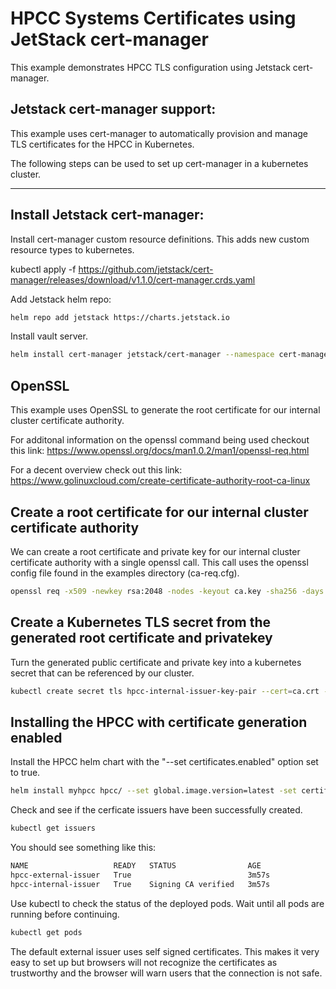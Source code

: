 # HPCC Systems Certificates using JetStack cert-manager

This example demonstrates HPCC TLS configuration using Jetstack cert-manager.

## Jetstack cert-manager support:

This example uses cert-manager to automatically provision and manage TLS certificates for the
HPCC in Kubernetes.

The following steps can be used to set up cert-manager in a kubernetes cluster.

--------------------------------------------------------------------------------------------------------

## Install Jetstack cert-manager:

Install cert-manager custom resource definitions.  This adds new custom resource types to kubernetes.

kubectl apply -f https://github.com/jetstack/cert-manager/releases/download/v1.1.0/cert-manager.crds.yaml

Add Jetstack helm repo:

```bash
helm repo add jetstack https://charts.jetstack.io
```

Install vault server.

```bash
helm install cert-manager jetstack/cert-manager --namespace cert-manager --version v1.1.0
```

## OpenSSL

This example uses OpenSSL to generate the root certificate for our internal cluster certificate authority.

For additonal information on the openssl command being used checkout this link:
https://www.openssl.org/docs/man1.0.2/man1/openssl-req.html

For a decent overview check out this link:
https://www.golinuxcloud.com/create-certificate-authority-root-ca-linux


## Create a root certificate for our internal cluster certificate authority

We can create a root certificate and private key for our internal cluster certificate authority with
a single openssl call. This call uses the openssl config file found in the examples directory (ca-req.cfg).


```bash
openssl req -x509 -newkey rsa:2048 -nodes -keyout ca.key -sha256 -days 1825 -out ca.crt -config examples/certmanager/ca-req.cfg
```

## Create a Kubernetes TLS secret from the generated root certificate and privatekey

Turn the generated public certificate and private key into a kubernetes secret that can be referenced by
our cluster.

```bash
kubectl create secret tls hpcc-internal-issuer-key-pair --cert=ca.crt --key=ca.key
```

## Installing the HPCC with certificate generation enabled

Install the HPCC helm chart with the "--set certificates.enabled" option set to true.

```bash
helm install myhpcc hpcc/ --set global.image.version=latest -set certificates.enabled=true
```

Check and see if the cerficate issuers have been successfully created.

```bash
kubectl get issuers
```

You should see something like this:

```bash
NAME                   READY   STATUS                AGE
hpcc-external-issuer   True                          3m57s
hpcc-internal-issuer   True    Signing CA verified   3m57s
```

Use kubectl to check the status of the deployed pods.  Wait until all pods are running before continuing.

```bash
kubectl get pods
```

The default external issuer uses self signed certificates. This makes it very easy to set up but browsers
will not recognize the certificates as trustworthy and the browser will warn users that the connection
is not safe.